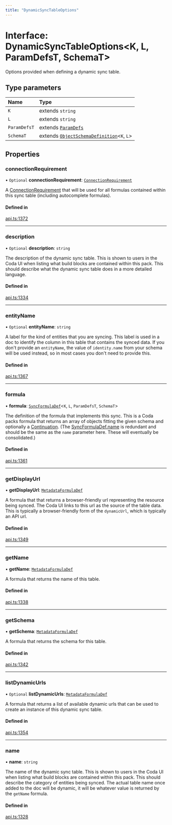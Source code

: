 ```yaml
---
title: "DynamicSyncTableOptions"
---
```

# Interface: DynamicSyncTableOptions<K, L, ParamDefsT, SchemaT\>

Options provided when defining a dynamic sync table.

## Type parameters

| Name | Type |
| :------ | :------ |
| `K` | extends `string` |
| `L` | extends `string` |
| `ParamDefsT` | extends [`ParamDefs`](../types/ParamDefs.md) |
| `SchemaT` | extends [`ObjectSchemaDefinition`](ObjectSchemaDefinition.md)<`K`, `L`\> |

## Properties

### connectionRequirement

• `Optional` **connectionRequirement**: [`ConnectionRequirement`](../enums/ConnectionRequirement.md)

A [ConnectionRequirement](../enums/ConnectionRequirement.md) that will be used for all formulas contained within
this sync table (including autocomplete formulas).

#### Defined in

[api.ts:1372](https://github.com/coda/packs-sdk/blob/main/api.ts#L1372)

___

### description

• `Optional` **description**: `string`

The description of the dynamic sync table. This is shown to users in the Coda UI
when listing what build blocks are contained within this pack.
This should describe what the dynamic sync table does in a more detailed language.

#### Defined in

[api.ts:1334](https://github.com/coda/packs-sdk/blob/main/api.ts#L1334)

___

### entityName

• `Optional` **entityName**: `string`

A label for the kind of entities that you are syncing. This label is used in a doc to identify
the column in this table that contains the synced data. If you don't provide an `entityName`, the value
of `identity.name` from your schema will be used instead, so in most cases you don't need to provide this.

#### Defined in

[api.ts:1367](https://github.com/coda/packs-sdk/blob/main/api.ts#L1367)

___

### formula

• **formula**: [`SyncFormulaDef`](SyncFormulaDef.md)<`K`, `L`, `ParamDefsT`, `SchemaT`\>

The definition of the formula that implements this sync. This is a Coda packs formula
that returns an array of objects fitting the given schema and optionally a [Continuation](Continuation.md).
(The [SyncFormulaDef.name](SyncFormulaDef.md#name) is redundant and should be the same as the `name` parameter here.
These will eventually be consolidated.)

#### Defined in

[api.ts:1361](https://github.com/coda/packs-sdk/blob/main/api.ts#L1361)

___

### getDisplayUrl

• **getDisplayUrl**: [`MetadataFormulaDef`](../types/MetadataFormulaDef.md)

A formula that that returns a browser-friendly url representing the
resource being synced. The Coda UI links to this url as the source
of the table data. This is typically a browser-friendly form of the
`dynamicUrl`, which is typically an API url.

#### Defined in

[api.ts:1349](https://github.com/coda/packs-sdk/blob/main/api.ts#L1349)

___

### getName

• **getName**: [`MetadataFormulaDef`](../types/MetadataFormulaDef.md)

A formula that returns the name of this table.

#### Defined in

[api.ts:1338](https://github.com/coda/packs-sdk/blob/main/api.ts#L1338)

___

### getSchema

• **getSchema**: [`MetadataFormulaDef`](../types/MetadataFormulaDef.md)

A formula that returns the schema for this table.

#### Defined in

[api.ts:1342](https://github.com/coda/packs-sdk/blob/main/api.ts#L1342)

___

### listDynamicUrls

• `Optional` **listDynamicUrls**: [`MetadataFormulaDef`](../types/MetadataFormulaDef.md)

A formula that returns a list of available dynamic urls that can be
used to create an instance of this dynamic sync table.

#### Defined in

[api.ts:1354](https://github.com/coda/packs-sdk/blob/main/api.ts#L1354)

___

### name

• **name**: `string`

The name of the dynamic sync table. This is shown to users in the Coda UI
when listing what build blocks are contained within this pack.
This should describe the category of entities being synced. The actual
table name once added to the doc will be dynamic, it will be whatever value
is returned by the `getName` formula.

#### Defined in

[api.ts:1328](https://github.com/coda/packs-sdk/blob/main/api.ts#L1328)
